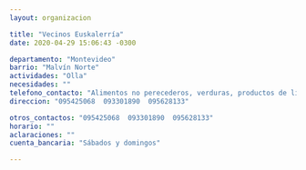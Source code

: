 ```yaml
---
layout: organizacion

title: "Vecinos Euskalerría"
date: 2020-04-29 15:06:43 -0300

departamento: "Montevideo"
barrio: "Malvín Norte"
actividades: "Olla"
necesidades: ""
telefono_contacto: "Alimentos no perecederos, verduras, productos de limpieza"
direccion: "095425068  093301890  095628133"

otros_contactos: "095425068  093301890  095628133"
horario: ""
aclaraciones: ""
cuenta_bancaria: "Sábados y domingos"

---
```

